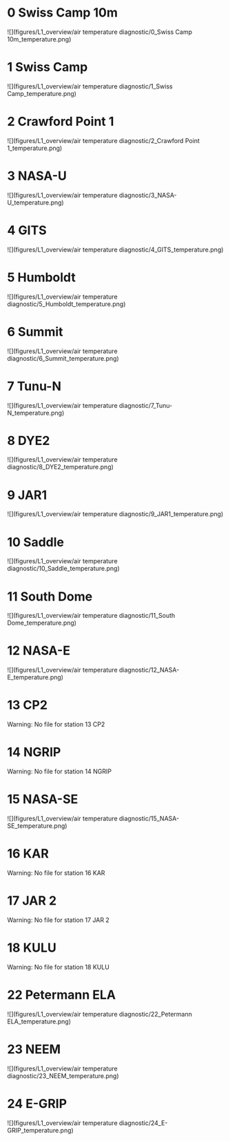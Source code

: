 # 0 Swiss Camp 10m
![](figures/L1_overview/air temperature diagnostic/0_Swiss Camp 10m_temperature.png)
# 1 Swiss Camp
![](figures/L1_overview/air temperature diagnostic/1_Swiss Camp_temperature.png)
# 2 Crawford Point 1
![](figures/L1_overview/air temperature diagnostic/2_Crawford Point 1_temperature.png)
# 3 NASA-U
![](figures/L1_overview/air temperature diagnostic/3_NASA-U_temperature.png)
# 4 GITS
![](figures/L1_overview/air temperature diagnostic/4_GITS_temperature.png)
# 5 Humboldt
![](figures/L1_overview/air temperature diagnostic/5_Humboldt_temperature.png)
# 6 Summit
![](figures/L1_overview/air temperature diagnostic/6_Summit_temperature.png)
# 7 Tunu-N
![](figures/L1_overview/air temperature diagnostic/7_Tunu-N_temperature.png)
# 8 DYE2
![](figures/L1_overview/air temperature diagnostic/8_DYE2_temperature.png)
# 9 JAR1
![](figures/L1_overview/air temperature diagnostic/9_JAR1_temperature.png)
# 10 Saddle
![](figures/L1_overview/air temperature diagnostic/10_Saddle_temperature.png)
# 11 South Dome
![](figures/L1_overview/air temperature diagnostic/11_South Dome_temperature.png)
# 12 NASA-E
![](figures/L1_overview/air temperature diagnostic/12_NASA-E_temperature.png)
# 13 CP2
Warning: No file for station 13 CP2
# 14 NGRIP
Warning: No file for station 14 NGRIP
# 15 NASA-SE
![](figures/L1_overview/air temperature diagnostic/15_NASA-SE_temperature.png)
# 16 KAR
Warning: No file for station 16 KAR
# 17 JAR 2
Warning: No file for station 17 JAR 2
# 18 KULU
Warning: No file for station 18 KULU
# 22 Petermann ELA
![](figures/L1_overview/air temperature diagnostic/22_Petermann ELA_temperature.png)
# 23 NEEM
![](figures/L1_overview/air temperature diagnostic/23_NEEM_temperature.png)
# 24 E-GRIP
![](figures/L1_overview/air temperature diagnostic/24_E-GRIP_temperature.png)